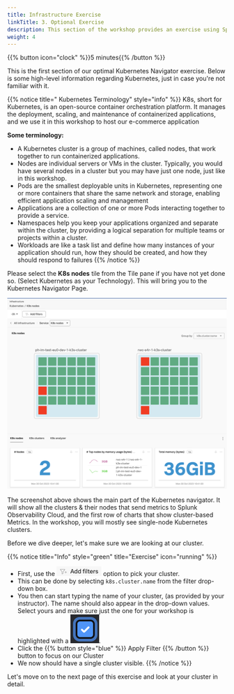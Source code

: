```yaml
---
title: Infrastructure Exercise
linkTitle: 3. Optional Exercise 
description: This section of the workshop provides an exercise using Splunk infra monitoring based on the Kubernetes Navigator.
weight: 4
---
```


{{% button icon="clock" %}}5 minutes{{% /button %}}

This is the first section of our optimal Kubernetes Navigator exercise. Below is some high-level information regarding Kubernetes, just in case you're not familiar with it.

{{% notice title=" Kubernetes Terminology" style="info" %}}
K8s, short for Kubernetes, is an open-source container orchestration platform. It manages the deployment, scaling, and maintenance of containerized applications, and we use it in this workshop to host our e-commerce application

**Some terminology:**

* A Kubernetes cluster is a group of machines, called nodes, that work together to run containerized applications.
* Nodes are individual servers or VMs in the cluster. Typically, you would have several nodes in a cluster but you may have just one node, just like in this workshop.
* Pods are the smallest deployable units in Kubernetes, representing one or more containers that share the same network and storage, enabling efficient application scaling and management
* Applications are a collection of one or more Pods interacting together to provide a service.
* Namespaces help you keep your applications organized and separate within the cluster, by providing a logical separation for multiple teams or projects within a cluster.
* Workloads are like a task list and  define how many instances of your application should run, how they should be created, and how they should respond to failures
{{% /notice %}}

Please select the **K8s nodes** tile from the Tile pane if you have not yet done so.
(Select Kubernetes as your Technology). This will bring you to the Kubernetes Navigator Page.

![Kubernetes](images/im-kubernetes.png?width=30vw)

The screenshot above shows the main part of the Kubernetes navigator. It will show all the clusters & their nodes that send metrics to Splunk Observability Cloud, and the first row of charts that show cluster-based Metrics. In the workshop, you will mostly see single-node Kubernetes clusters.

Before we dive deeper, let's make sure we are looking at our cluster.

{{% notice title="Info" style="green" title="Exercise" icon="running" %}}

* First, use the ![k8s filter](images/k8s-add-filter.png?classes=inline) option to pick your cluster.
* This can be done by selecting `k8s.cluster.name` from the filter drop-down box.
* You then can start typing the name of your cluster, (as provided by your instructor). The name should also appear in the drop-down values. Select yours and make sure just the one for your workshop is highlighted with a ![blue tick](images/select-checkmark.png?classes=inline&width=30px).
* Click the {{% button style="blue"  %}}  Apply Filter   {{% /button %}} button to focus on our Cluster
* We now should have a single cluster visible.
{{% /notice %}}

Let's move on to the next page of this exercise and look at your cluster in detail.
